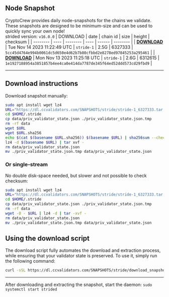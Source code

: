 ## Node Snapshot
CryptoCrew provides daily node-snapshots for the chains we validate. These snapshots are designed to be minimum-size and can be used to quickly sync your own node!  
strided version: `v16.0.0`
| DOWNLOAD | date | chain id | size | height | checksum |
| -------- | ---- | -------- | ---- | ------ | -------- |
| **[DOWNLOAD](https://dl.ccvalidators.com/SNAPSHOTS/stride/stride-1_6327333.tar.lz4)** | Tue Nov 14 2023 11:22:49 UTC | `stride-1` | 2.5G | 6327333 | `5cc45d4764e994b0061dc5d650e4d62b7b80cfbbd2e8278ed97845253a295461` |
| **[DOWNLOAD](https://dl.ccvalidators.com/SNAPSHOTS/stride/stride-1_6312615.tar.lz4)** | Mon Nov 13 2023 11:25:18 UTC | `stride-1` | 2.6G | 6312615 | `1e1927188954a3851857b4ee4ca0e414da7787de345f64ed52ddd573cd29fbd9` |

---

## Download instructions
Download snapshot manually:
```sh
sudo apt install wget lz4
URL="https://dl.ccvalidators.com/SNAPSHOTS/stride/stride-1_6327333.tar.lz4"
cd $HOME/.stride
cp data/priv_validator_state.json ./priv_validator_state.json.tmp
rm -rf data
wget $URL
wget $URL.sha256
echo $(cat $(basename $URL.sha256)) $(basename $URL) | sha256sum --check
lz4 -d $(basename $URL) | tar xvf -
rm data/priv_validator_state.json
mv ./priv_validator_state.json.tmp data/priv_validator_state.json
```

### Or single-stream
No double disk-space needed, but slower and not possible to check checksum:
```sh
sudo apt install wget lz4
URL="https://dl.ccvalidators.com/SNAPSHOTS/stride/stride-1_6327333.tar.lz4"
cd $HOME/.stride
cp data/priv_validator_state.json ./priv_validator_state.json.tmp
rm -rf data
wget -O - $URL | lz4 -d | tar -xvf -
rm data/priv_validator_state.json
mv ./priv_validator_state.json.tmp data/priv_validator_state.json
```





## Using the download script

The download script fully automates the download and extraction process, while ensuring that your validator state is preserved. To use it, simply run the following command:
```sh
curl -sSL https://dl.ccvalidators.com/SNAPSHOTS/stride/download_snapshot.sh | bash
```
---

After downloading and extracting the snapshot, start the daemon: `sudo systemctl start strided`

